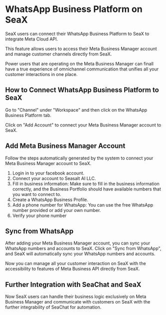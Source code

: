 # WhatsApp Business Platform on SeaX

SeaX users can connect their WhatsApp Business Platform to SeaX to integrate Meta Cloud API.

This feature allows users to access their Meta Business Manager account and manage customer channels directly from SeaX.

Power users that are operating on the Meta Business Manager can finall have a true experience of omnichannel communication that unifies all your customer interactions in one place.

## How to Connect WhatsApp Business Platform to SeaX

Go to "Channel" under "Workspace" and then click on the WhatsApp Business Platform tab.

Click on "Add Account" to connect your Meta Business Manager account to SeaX.

## Add Meta Business Manager Account

Follow the steps automatically generated by the system to connect your Meta Business Manager account to SeaX.

1. Login in to your facebook account.
2. Connect your account to Seasalt AI LLC.
3. Fill in business information: Make sure to fill in the business information correctly, and the Business Portfolio should have available numbers that you want to connect to. 
4. Create a WhatsApp Business Profile.
5. Add a phone number for WhatsApp: You can use the free WhatsApp number provided or add your own number. 
6. Verify your phone number

## Sync from WhatsApp

After adding your Meta Business Manager account, you can sync your WhatsApp numbers and accounts to SeaX. Click on "Sync from WhatsApp", and SeaX will automatically sync your WhatsApp numbers and accounts. 

Now you can manage all your customer interaction on SeaX with the accessibility to features of Meta Business API directly from SeaX. 

## Further Integration with SeaChat and SeaX

Now SeaX users can handle their business logic exclusively on Meta Business Manager and communicate with customers on SeaX with the further integrability of SeaChat for automation.


